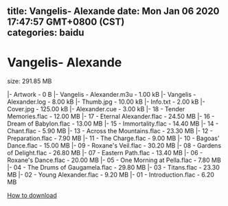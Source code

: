 
title: Vangelis- Alexande
date: Mon Jan 06 2020 17:47:57 GMT+0800 (CST)    
categories: baidu
---

# Vangelis- Alexande
size: 291.85 MB
 
 
|- Artwork - 0 B
|- Vangelis - Alexander.m3u - 1.00 kB
|- Vangelis - Alexander.log - 8.00 kB
|- Thumb.jpg - 10.00 kB
|- Info.txt - 2.00 kB
|- Cover.jpg - 125.00 kB
|- Alexander.cue - 3.00 kB
|- 18 - Tender Memories.flac - 12.00 MB
|- 17 - Eternal Alexander.flac - 24.50 MB
|- 16 - Dream of Babylon.flac - 13.00 MB
|- 15 - Immortality.flac - 14.40 MB
|- 14 - Chant.flac - 5.90 MB
|- 13 - Across the Mountains.flac - 23.30 MB
|- 12 - Preparation.flac - 7.90 MB
|- 11 - The Charge.flac - 9.00 MB
|- 10 - Bagoas' Dance.flac - 15.00 MB
|- 09 - Roxane's Veil.flac - 30.20 MB
|- 08 - Gardens of Delight.flac - 26.80 MB
|- 07 - Eastern Path.flac - 13.40 MB
|- 06 - Roxane's Dance.flac - 20.00 MB
|- 05 - One Morning at Pella.flac - 7.80 MB
|- 04 - The Drums of Gaugamela.flac - 29.80 MB
|- 03 - Titans.flac - 23.30 MB
|- 02 - Young Alexander.flac - 9.20 MB
|- 01 - Introduction.flac - 6.20 MB

[How to download](https://bpcam.bemobtrk.com/go/2ceec3aa-1ca2-46d6-b9ff-aaa5c184517c?jno=2626)